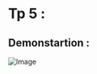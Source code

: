 # Tp 5 : 
## Demonstartion :
![Image](https://github.com/user-attachments/assets/67e7e510-df4f-4257-947b-06344390dfc6)
